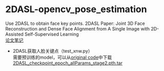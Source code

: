# 2DASL-opencv_pose_estimation
Use 2DASL to obtain face key points. 
2DASL Paper: Joint 3D Face Reconstruction and Dense Face Alignment from A Single Image with 2D-Assisted Self-Supervised Learning  
[论文笔记](https://mp.weixin.qq.com/s?__biz=MzIxOTczOTM4NA==&mid=2247487412&idx=1&sn=ce9b27f89c1c8efe121036b14c38b006&chksm=97d7ea23a0a06335b641cbd61136f830c7f582978634ada629c5fcf841cdc9007804e4b818d4&mpshare=1&scene=1&srcid=&pass_ticket=NOmt0vbsKLbip%2FKKhCXbec5Mvq%2F4lqu5Ydv3vFzP2%2FECdlshgLOLzDq4rlF2tS%2BW#rd)

- 2DASL获取人脸关键点（test_xnw.py）  
需要预训练的model，可以从[original code](https://github.com/XgTu/2DASL)中下载[2DASL_checkpoint_epoch_allParams_stage2.pth.tar](https://github.com/XgTu/2DASL/blob/master/models/2DASL_checkpoint_epoch_allParams_stage2.pth.tar)
